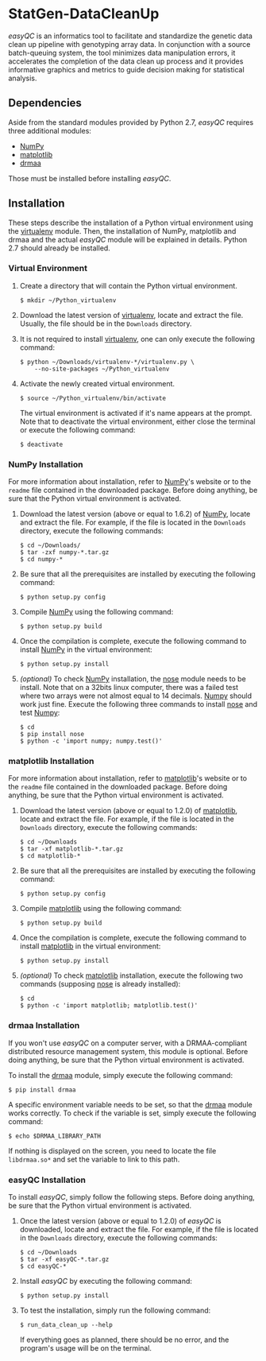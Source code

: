 # StatGen-DataCleanUp #

_easyQC_ is an informatics tool to facilitate and standardize the genetic data
clean up pipeline with genotyping array data. In conjunction with a source
batch-queuing system, the tool minimizes data manipulation errors, it
accelerates the completion of the data clean up process and it provides
informative graphics and metrics to guide decision making for statistical
analysis.



## Dependencies ##

Aside from the standard modules provided by Python 2.7, _easyQC_ requires
three additional modules:

*   [NumPy][1]
*   [matplotlib][2]
*   [drmaa][3]

Those must be installed before installing _easyQC_.



## Installation ##

These steps describe the installation of a Python virtual environment using the
[virtualenv][4] module. Then, the installation of NumPy, matplotlib and drmaa
and the actual _easyQC_ module will be explained in details. Python 2.7 should
already be installed.



### Virtual Environment ###

1.  Create a directory that will contain the Python virtual environment.

        $ mkdir ~/Python_virtualenv

2.  Download the latest version of [virtualenv][4], locate and extract the file.
    Usually, the file should be in the `Downloads` directory.

3.  It is not required to install [virtualenv][4], one can only execute the
    following command:

        $ python ~/Downloads/virtualenv-*/virtualenv.py \
            --no-site-packages ~/Python_virtualenv

4.  Activate the newly created virtual environment.

        $ source ~/Python_virtualenv/bin/activate

    The virtual environment is activated if it's name appears at the prompt.
    Note that to deactivate the virtual environment, either close the terminal
    or execute the following command:

        $ deactivate



### NumPy Installation ###

For more information about installation, refer to [NumPy][1]'s website or to the
`readme` file contained in the downloaded package. Before doing anything, be
sure that the Python virtual environment is activated.

1.  Download the latest version (above or equal to 1.6.2) of [NumPy][1], locate
    and extract the file. For example, if the file is located in the `Downloads`
    directory, execute the following commands:

        $ cd ~/Downloads/
        $ tar -zxf numpy-*.tar.gz
        $ cd numpy-*

2.  Be sure that all the prerequisites are installed by executing the following
    command:

        $ python setup.py config

3.  Compile [NumPy][1] using the following command:

        $ python setup.py build

4.  Once the compilation is complete, execute the following command to install
    [NumPy][1] in the virtual environment:

        $ python setup.py install

5.  _(optional)_ To check [NumPy][1] installation, the [nose][5] module needs to
    be install. Note that on a 32bits linux computer, there was a failed test
    where two arrays were not almost equal to 14 decimals. [Numpy][1] should
    work just fine. Execute the following three commands to install [nose][5]
    and test [Numpy][1]:

        $ cd
        $ pip install nose
        $ python -c 'import numpy; numpy.test()'



### matplotlib Installation ###

For more information about installation, refer to [matplotlib][2]'s website or
to the `readme` file contained in the downloaded package. Before doing anything,
be sure that the Python virtual environment is activated.

1.  Download the latest version (above or equal to 1.2.0) of [matplotlib][2],
    locate and extract the file. For example, if the file is located in the
    `Downloads` directory, execute the following commands:

        $ cd ~/Downloads
        $ tar -xf matplotlib-*.tar.gz
        $ cd matplotlib-*

2.  Be sure that all the prerequisites are installed by executing the following
    command:

        $ python setup.py config

3.  Compile [matplotlib][2] using the following command:

        $ python setup.py build

4.  Once the compilation is complete, execute the following command to install
    [matplotlib][2] in the virtual environment:

        $ python setup.py install

5.  _(optional)_ To check [matplotlib][2] installation, execute the following
    two commands (supposing [nose][5] is already installed):

        $ cd
        $ python -c 'import matplotlib; matplotlib.test()'



### drmaa Installation ###

If you won't use _easyQC_ on a computer server, with a DRMAA-compliant
distributed resource management system, this module is optional. Before doing
anything, be sure that the Python virtual environment is activated.

To install the [drmaa][3] module, simply execute the following command:

    $ pip install drmaa

A specific environment variable needs to be set, so that the [drmaa][3] module
works correctly. To check if the variable is set, simply execute the following
command:

    $ echo $DRMAA_LIBRARY_PATH

If nothing is displayed on the screen, you need to locate the file
`libdrmaa.so*` and set the variable to link to this path.



### easyQC Installation ###

To install _easyQC_, simply follow the following steps. Before doing anything,
be sure that the Python virtual environment is activated.

1.  Once the latest version (above or equal to 1.2.0) of _easyQC_ is downloaded,
    locate and extract the file. For example, if the file is located in the
    `Downloads` directory, execute the following commands:

        $ cd ~/Downloads
        $ tar -xf easyQC-*.tar.gz
        $ cd easyQC-*

2.  Install _easyQC_ by executing the following command:

        $ python setup.py install

3.  To test the installation, simply run the following command:

        $ run_data_clean_up --help

    If everything goes as planned, there should be no error, and the program's
    usage will be on the terminal.


[1]: http://www.numpy.org/
[2]: http://matplotlib.org/
[3]: http://code.google.com/p/drmaa-python/
[4]: http://pypi.python.org/pypi/virtualenv
[5]: http://pypi.python.org/pypi/nose/
